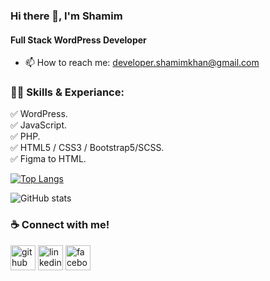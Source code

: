 ### Hi there 👋, I'm Shamim
#### Full Stack WordPress Developer

- 📫 How to reach me: developer.shamimkhan@gmail.com


### 👨‍💻 Skills & Experiance: </br>
✅ WordPress.</br>
✅ JavaScript.</br>
✅ PHP.</br>
✅ HTML5 / CSS3 / Bootstrap5/SCSS.</br>
✅ Figma to HTML.</br>

[![Top Langs](https://github-readme-stats.vercel.app/api/top-langs/?username=skshami)](https://github.com/anuraghazra/github-readme-stats)


![GitHub stats](https://github-readme-stats.vercel.app/api?username=skshami&show_icons=true&count_private=true)  



###  ☕ Connect with me! </br>
[<img src='https://cdn.jsdelivr.net/npm/simple-icons@3.0.1/icons/github.svg' alt='github' height='40'>](https://github.com/skshami)  [<img src='https://cdn.jsdelivr.net/npm/simple-icons@3.0.1/icons/linkedin.svg' alt='linkedin' height='40'>](https://www.linkedin.com/in/skshami/)   [<img src='https://cdn.jsdelivr.net/npm/simple-icons@3.0.1/icons/facebook.svg' alt='facebook' height='40'>](https://www.facebook.com/skshami6)  


